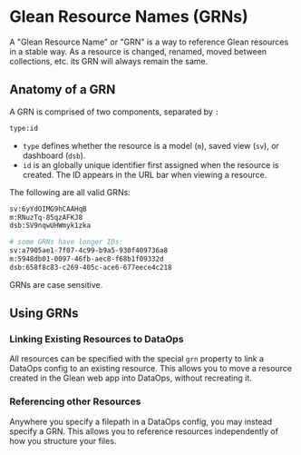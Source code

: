 # Glean Resource Names (GRNs)

A "Glean Resource Name" or "GRN" is a way to reference Glean resources in a
stable way. As a resource is changed, renamed, moved between collections, etc.
its GRN will always remain the same.

## Anatomy of a GRN

<!-- TODO: Once `alias` is user-facing, uncomment this stuff... -->

A GRN is comprised of two <!--three--> components, separated by `:`

```bash
type:id
```

<!--
```
type:id:alias
```
-->

- `type` defines whether the resource is a model (`m`), saved view (`sv`),
  or dashboard (`dsb`).
- `id` is an globally unique identifier first assigned when the resource
  is created. The ID appears in the URL bar when viewing a resource.

<!-- - `alias` is a stable name that users can configure for resources.  -->

<!-- GRNs can be abbreviated to not include the `id` or `alias` components:

```
type:id
type::alias
```
-->

The following are all valid GRNs:

```bash
sv:6yYdOIMG9hCAAHqB
m:RNuzTq-85qzAFKJ8
dsb:SV9nqwUHWmyk1zka

# some GRNs have longer IDs:
sv:a7905ae1-7f07-4c99-b9a5-930f409736a8
m:5948db01-0097-46fb-aec8-f68b1f09332d
dsb:658f8c83-c269-405c-ace6-677eece4c218
```

GRNs are case sensitive.

## Using GRNs

### Linking Existing Resources to DataOps

All resources can be specified with the special `grn` property to link a DataOps
config to an existing resource. This allows you to move a resource created in
the Glean web app into DataOps, without recreating it.

### Referencing other Resources

Anywhere you specify a filepath in a DataOps config, you may instead specify a GRN.
This allows you to reference resources independently of how you structure your files.
